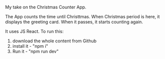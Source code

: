 My take on the Christmas Counter App.

The App counts the time until Christtmas. When Christmas period is here, it displays the greeting card. When it passes, it starts counting again.

It uses JS React. To run this:
1. download the whole content from Github
2. install it - "npm i"
3. Run it - "npm run dev"